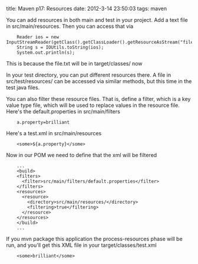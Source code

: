 title: Maven p17: Resources
date: 2012-3-14 23:50:03
tags: maven

You can add resources in both main and test in your project. Add a text file in src/main/resources. Then you can access that via
	
		Reader ios = new InputStreamReader(getClass().getClassLoader().getResourceAsStream("file.txt"));		
		String s = IOUtils.toString(ios);
		System.out.println(s);
	
This is because the file.txt will be in target/classes/ now

In your test directory, you can put different resources there. A file in src/test/resources/ can be accessed via similar methods, but this time in the test java files.

You can also filter these resource files. That is, define a filter, which is a key value type file, which will be used to replace values in the resource file. Here's the default.properties in src/main/filters

		a.property=brilliant

Here's a test.xml in src/main/resources

		<some>${a.property}</some>

Now in our POM we need to define that the xml will be filtered

		...
		<build>
		<filters>
		  <filter>src/main/filters/default.properties</filter>
		</filters>    
		<resources>
		  <resource>
		    <directory>src/main/resources/</directory>
		    <filtering>true</filtering>
		  </resource>
		</resources>
		</build>
		...

If you mvn package this application the process-resources phase will be run, and you'll get this XML file in your target/classes/test.xml

		<some>brilliant</some>
